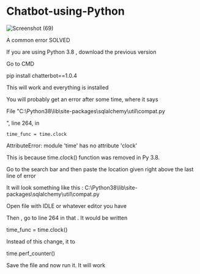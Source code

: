 # Chatbot-using-Python

![Screenshot (69)](https://user-images.githubusercontent.com/70123028/112720814-ae41a900-8f26-11eb-968e-8377f6db0b46.png)


A common error SOLVED

If you are using Python 3.8 , download the previous version

Go to CMD

pip install chatterbot==1.0.4

This will work and everything is installed 

You will probably get an error after some time, where it says

File "C:\Python38\lib\site-packages\sqlalchemy\util\compat.py

", line 264, in <module>

    time_func = time.clock

AttributeError: module 'time' has no attribute 'clock'

This is because time.clock() function was removed in  Py 3.8. 

Go to the search  bar and then paste the location given right above the last line of error

It will look something like this :   C:\Python38\lib\site-packages\sqlalchemy\util\compat.py


Open file with IDLE or whatever editor you have 


Then , go to line 264  in that . It would be written 

time_func = time.clock()


Instead of this change, it to 

time.perf_counter()


Save the file and now run it. It will work

